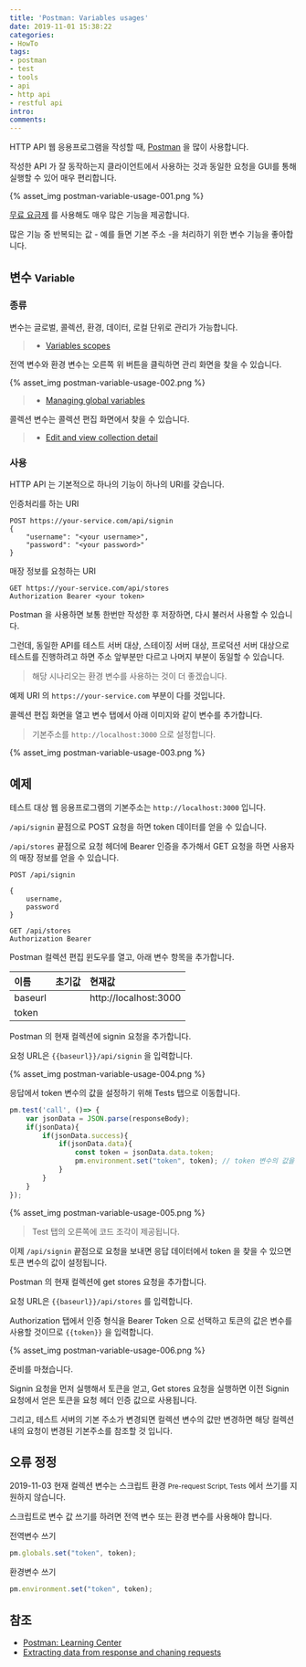 ```yaml
---
title: 'Postman: Variables usages'
date: 2019-11-01 15:38:22
categories:
- HowTo
tags:
- postman
- test
- tools
- api
- http api
- restful api
intro:
comments:
---
```


HTTP API  웹 응용프로그램을 작성할 때,  [Postman](https://www.getpostman.com/) 을 많이 사용합니다.

작성한 API 가 잘 동작하는지 클라이언트에서 사용하는 것과 동일한 요청을 GUI를 통해 실행할 수 있어 매우 편리합니다.

{% asset_img postman-variable-usage-001.png %}

[무료 요금제](https://www.getpostman.com/pricing) 를 사용해도 매우 많은 기능을 제공합니다.

많은 기능 중 반복되는 값 - 예를 들면 기본 주소 -을 처리하기 위한 변수 기능을 좋아합니다. 

## 변수 <small>Variable</small>

### 종류

변수는 글로벌, 콜렉션, 환경, 데이터, 로컬 단위로 관리가 가능합니다. 

> - [Variables scopes](https://learning.getpostman.com/docs/postman/environments-and-globals/variables/#variable-scopes)

전역 변수와 환경 변수는 오른쪽 위 버튼을 클릭하면 관리 화면을 찾을 수 있습니다.

{% asset_img postman-variable-usage-002.png %}

> - [Managing global variables](https://learning.getpostman.com/docs/postman/environments-and-globals/manage-globals/)

콜렉션 변수는 콜렉션 편집 화면에서 찾을 수 있습니다.

> - [Edit and view collection detail](https://learning.getpostman.com/docs/postman/collections/managing-collections/#edit-and-view-collection-details)

### 사용

HTTP API 는 기본적으로 하나의 기능이 하나의 URI를 갖습니다.

인증처리를 하는 URI

```http
POST https://your-service.com/api/signin
{
    "username": "<your username>",
    "password": "<your password>"
}
```

매장 정보를 요청하는 URI

```http
GET https://your-service.com/api/stores
Authorization Bearer <your token>
```

Postman 을 사용하면 보통 한번만 작성한 후 저장하면, 다시 불러서 사용할 수 있습니다.

그런데, 동일한 API를 테스트 서버 대상, 스테이징 서버 대상, 프로덕션 서버 대상으로 테스트를 진행하려고 하면 주소 앞부분만 다르고 나머지 부분이 동일할 수 있습니다.

> 해당 시나리오는 환경 변수를 사용하는 것이 더 좋겠습니다.

예제 URI 의 `https://your-service.com` 부분이 다를 것입니다.

콜렉션 편집 화면을 열고 변수 탭에서 아래 이미지와 같이 변수를 추가합니다.

> 기본주소를 `http://localhost:3000` 으로 설정합니다.

{% asset_img postman-variable-usage-003.png %}


## 예제

테스트 대상 웹 응용프로그램의 기본주소는 `http://localhost:3000` 입니다.

`/api/signin` 끝점으로 POST 요청을 하면 token 데이터를 얻을 수 있습니다.

`/api/stores` 끝점으로 요청 헤더에 Bearer 인증을 추가해서 GET 요청을 하면 사용자의 매장 정보를 얻을 수 있습니다.

```http
POST /api/signin

{
    username,
    password
}
```

```http
GET /api/stores
Authorization Bearer
```

Postman 컬렉션 편집 윈도우를 열고, 아래 변수 항목을 추가합니다.

| 이름      | 초기값 | 현재값                   |
|:------- |:--- |:--------------------- |
| baseurl |     | http://localhost:3000 |
| token   |     |                       |

Postman 의 현재 컬렉션에 signin 요청을 추가합니다.

요청 URL은 `{{baseurl}}/api/signin` 을 입력합니다.

{% asset_img postman-variable-usage-004.png %}

응답에서 token 변수의 값을 설정하기 위해 Tests 탭으로 이동합니다.

```js
pm.test('call', ()=> {
    var jsonData = JSON.parse(responseBody);
    if(jsonData){
        if(jsonData.success){
            if(jsonData.data){
                const token = jsonData.data.token;
                pm.environment.set("token", token); // token 변수의 값을 설정
            }
        }
    }
});
```

{% asset_img postman-variable-usage-005.png %}

> Test 탭의 오른쪽에 코드 조각이 제공됩니다.

이제 `/api/signin` 끝점으로 요청을 보내면 응답 데이터에서 token 을 찾을 수 있으면 토큰 변수의 값이 설정됩니다.

Postman 의 현재 컬렉션에 get stores 요청을 추가합니다.

요청 URL은 `{{baseurl}}/api/stores` 를 입력합니다.

Authorization 탭에서 인증 형식을 Bearer Token 으로 선택하고 토큰의 값은 변수를 사용할 것이므로 `{{token}}` 을 입력합니다.

{% asset_img postman-variable-usage-006.png %}

준비를 마쳤습니다.

Signin 요청을 먼저 실행해서 토큰을 얻고, Get stores 요청을 실행하면 이전 Signin 요청에서 얻은 토큰을 요청 헤더 인증 값으로 사용됩니다.

그리고, 테스트 서버의 기본 주소가 변경되면 컬렉션 변수의 값만 변경하면 해당 컬렉션 내의 요청이 변경된 기본주소를 참조할 것 입니다.

## 오류 정정

2019-11-03 현재 컬렉션 변수는 스크립트 환경 <small>Pre-request Script, Tests</small> 에서 쓰기를 지원하지 않습니다.

스크립트로 변수 값 쓰기를 하려면 전역 변수 또는 환경 변수를 사용해야 합니다.

전역변수 쓰기

```js
pm.globals.set("token", token);
```

환경변수 쓰기

```js
pm.environment.set("token", token);
```

## 참조

- [Postman: Learning Center](https://learning.getpostman.com/)
- [Extracting data from response and chaning requests](https://blog.getpostman.com/2014/01/27/extracting-data-from-responses-and-chaining-requests/)
